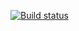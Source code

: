 [![Build status](https://build.appcenter.ms/v0.1/apps/1a4124a0-cb93-4c43-9786-7c4efe24cbcb/branches/main/badge)](https://appcenter.ms)
